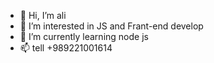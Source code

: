 - 👋 Hi, I’m ali
- 👀 I’m interested in JS and Frant-end develop
- 🌱 I’m currently learning node js
- 📫 tell +989221001614
